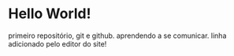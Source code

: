 # Hello World!
 primeiro repositório, git e github.
 aprendendo a se comunicar.
linha adicionado pelo editor do site!
